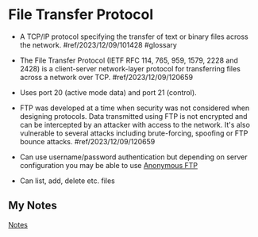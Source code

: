 # File Transfer Protocol
- A TCP/IP protocol specifying the transfer of text or binary files across the network. #ref/2023/12/09/101428 #glossary

- The File Transfer Protocol (IETF RFC 114, 765, 959, 1579, 2228 and 2428) is a client-server network-layer protocol for transferring files across a network over TCP. #ref/2023/12/09/120659
- Uses port 20 (active mode data) and port 21 (control).
- FTP was developed at a time when security was not considered when designing protocols. Data transmitted using FTP is not encrypted and can be intercepted by an attacker with access to the network. It's also vulnerable to several attacks including brute-forcing, spoofing or FTP bounce attacks. #ref/2023/12/09/120659
- Can use username/password authentication but depending on server configuration you may be able to use [Anonymous FTP](anonymous-ftp.md)
- Can list, add, delete etc. files
## My Notes
[Notes](mynotes/file-transfer-protocol-notes.md)

